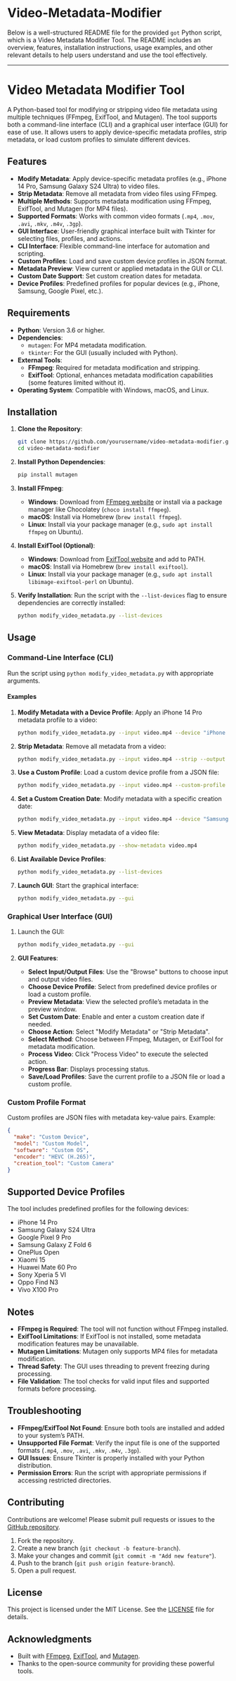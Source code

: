 # Video-Metadata-Modifier
Below is a well-structured README file for the provided `got` Python script, which is a Video Metadata Modifier Tool. The README includes an overview, features, installation instructions, usage examples, and other relevant details to help users understand and use the tool effectively.

---

# Video Metadata Modifier Tool

A Python-based tool for modifying or stripping video file metadata using multiple techniques (FFmpeg, ExifTool, and Mutagen). The tool supports both a command-line interface (CLI) and a graphical user interface (GUI) for ease of use. It allows users to apply device-specific metadata profiles, strip metadata, or load custom profiles to simulate different devices.

## Features

- **Modify Metadata**: Apply device-specific metadata profiles (e.g., iPhone 14 Pro, Samsung Galaxy S24 Ultra) to video files.
- **Strip Metadata**: Remove all metadata from video files using FFmpeg.
- **Multiple Methods**: Supports metadata modification using FFmpeg, ExifTool, and Mutagen (for MP4 files).
- **Supported Formats**: Works with common video formats (`.mp4`, `.mov`, `.avi`, `.mkv`, `.m4v`, `.3gp`).
- **GUI Interface**: User-friendly graphical interface built with Tkinter for selecting files, profiles, and actions.
- **CLI Interface**: Flexible command-line interface for automation and scripting.
- **Custom Profiles**: Load and save custom device profiles in JSON format.
- **Metadata Preview**: View current or applied metadata in the GUI or CLI.
- **Custom Date Support**: Set custom creation dates for metadata.
- **Device Profiles**: Predefined profiles for popular devices (e.g., iPhone, Samsung, Google Pixel, etc.).

## Requirements

- **Python**: Version 3.6 or higher.
- **Dependencies**:
  - `mutagen`: For MP4 metadata modification.
  - `tkinter`: For the GUI (usually included with Python).
- **External Tools**:
  - **FFmpeg**: Required for metadata modification and stripping.
  - **ExifTool**: Optional, enhances metadata modification capabilities (some features limited without it).
- **Operating System**: Compatible with Windows, macOS, and Linux.

## Installation

1. **Clone the Repository**:
   ```bash
   git clone https://github.com/yourusername/video-metadata-modifier.git
   cd video-metadata-modifier
   ```

2. **Install Python Dependencies**:
   ```bash
   pip install mutagen
   ```

3. **Install FFmpeg**:
   - **Windows**: Download from [FFmpeg website](https://ffmpeg.org/download.html) or install via a package manager like Chocolatey (`choco install ffmpeg`).
   - **macOS**: Install via Homebrew (`brew install ffmpeg`).
   - **Linux**: Install via your package manager (e.g., `sudo apt install ffmpeg` on Ubuntu).

4. **Install ExifTool (Optional)**:
   - **Windows**: Download from [ExifTool website](https://exiftool.org/) and add to PATH.
   - **macOS**: Install via Homebrew (`brew install exiftool`).
   - **Linux**: Install via your package manager (e.g., `sudo apt install libimage-exiftool-perl` on Ubuntu).

5. **Verify Installation**:
   Run the script with the `--list-devices` flag to ensure dependencies are correctly installed:
   ```bash
   python modify_video_metadata.py --list-devices
   ```

## Usage

### Command-Line Interface (CLI)

Run the script using `python modify_video_metadata.py` with appropriate arguments.

#### Examples

1. **Modify Metadata with a Device Profile**:
   Apply an iPhone 14 Pro metadata profile to a video:
   ```bash
   python modify_video_metadata.py --input video.mp4 --device "iPhone 14 Pro" --output modified.mp4 --method ffmpeg
   ```

2. **Strip Metadata**:
   Remove all metadata from a video:
   ```bash
   python modify_video_metadata.py --input video.mp4 --strip --output stripped.mp4
   ```

3. **Use a Custom Profile**:
   Load a custom device profile from a JSON file:
   ```bash
   python modify_video_metadata.py --input video.mp4 --custom-profile custom.json --output modified.mp4
   ```

4. **Set a Custom Creation Date**:
   Modify metadata with a specific creation date:
   ```bash
   python modify_video_metadata.py --input video.mp4 --device "Samsung Galaxy S24 Ultra" --custom-date "2023-01-01 12:00:00" --output modified.mp4
   ```

5. **View Metadata**:
   Display metadata of a video file:
   ```bash
   python modify_video_metadata.py --show-metadata video.mp4
   ```

6. **List Available Device Profiles**:
   ```bash
   python modify_video_metadata.py --list-devices
   ```

7. **Launch GUI**:
   Start the graphical interface:
   ```bash
   python modify_video_metadata.py --gui
   ```

### Graphical User Interface (GUI)

1. Launch the GUI:
   ```bash
   python modify_video_metadata.py --gui
   ```

2. **GUI Features**:
   - **Select Input/Output Files**: Use the "Browse" buttons to choose input and output video files.
   - **Choose Device Profile**: Select from predefined device profiles or load a custom profile.
   - **Preview Metadata**: View the selected profile’s metadata in the preview window.
   - **Set Custom Date**: Enable and enter a custom creation date if needed.
   - **Choose Action**: Select "Modify Metadata" or "Strip Metadata".
   - **Select Method**: Choose between FFmpeg, Mutagen, or ExifTool for metadata modification.
   - **Process Video**: Click "Process Video" to execute the selected action.
   - **Progress Bar**: Displays processing status.
   - **Save/Load Profiles**: Save the current profile to a JSON file or load a custom profile.

### Custom Profile Format

Custom profiles are JSON files with metadata key-value pairs. Example:
```json
{
  "make": "Custom Device",
  "model": "Custom Model",
  "software": "Custom OS",
  "encoder": "HEVC (H.265)",
  "creation_tool": "Custom Camera"
}
```

## Supported Device Profiles

The tool includes predefined profiles for the following devices:
- iPhone 14 Pro
- Samsung Galaxy S24 Ultra
- Google Pixel 9 Pro
- Samsung Galaxy Z Fold 6
- OnePlus Open
- Xiaomi 15
- Huawei Mate 60 Pro
- Sony Xperia 5 VI
- Oppo Find N3
- Vivo X100 Pro

## Notes

- **FFmpeg is Required**: The tool will not function without FFmpeg installed.
- **ExifTool Limitations**: If ExifTool is not installed, some metadata modification features may be unavailable.
- **Mutagen Limitations**: Mutagen only supports MP4 files for metadata modification.
- **Thread Safety**: The GUI uses threading to prevent freezing during processing.
- **File Validation**: The tool checks for valid input files and supported formats before processing.

## Troubleshooting

- **FFmpeg/ExifTool Not Found**: Ensure both tools are installed and added to your system’s PATH.
- **Unsupported File Format**: Verify the input file is one of the supported formats (`.mp4`, `.mov`, `.avi`, `.mkv`, `.m4v`, `.3gp`).
- **GUI Issues**: Ensure Tkinter is properly installed with your Python distribution.
- **Permission Errors**: Run the script with appropriate permissions if accessing restricted directories.

## Contributing

Contributions are welcome! Please submit pull requests or issues to the [GitHub repository](https://github.com/yourusername/video-metadata-modifier).

1. Fork the repository.
2. Create a new branch (`git checkout -b feature-branch`).
3. Make your changes and commit (`git commit -m "Add new feature"`).
4. Push to the branch (`git push origin feature-branch`).
5. Open a pull request.

## License

This project is licensed under the MIT License. See the [LICENSE](LICENSE) file for details.

## Acknowledgments

- Built with [FFmpeg](https://ffmpeg.org/), [ExifTool](https://exiftool.org/), and [Mutagen](https://mutagen.readthedocs.io/).
- Thanks to the open-source community for providing these powerful tools.
